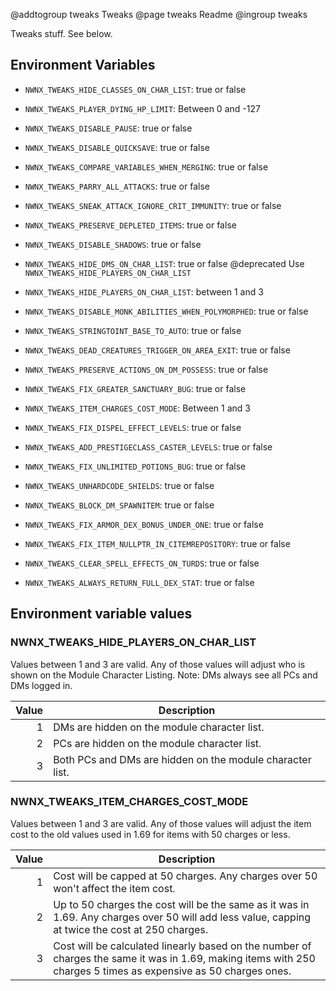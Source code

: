 @addtogroup tweaks Tweaks
@page tweaks Readme
@ingroup tweaks 

Tweaks stuff. See below.

## Environment Variables

* `NWNX_TWEAKS_HIDE_CLASSES_ON_CHAR_LIST`: true or false
* `NWNX_TWEAKS_PLAYER_DYING_HP_LIMIT`: Between 0 and -127
* `NWNX_TWEAKS_DISABLE_PAUSE`: true or false
* `NWNX_TWEAKS_DISABLE_QUICKSAVE`: true or false
* `NWNX_TWEAKS_COMPARE_VARIABLES_WHEN_MERGING`: true or false
* `NWNX_TWEAKS_PARRY_ALL_ATTACKS`: true or false
* `NWNX_TWEAKS_SNEAK_ATTACK_IGNORE_CRIT_IMMUNITY`: true or false
* `NWNX_TWEAKS_PRESERVE_DEPLETED_ITEMS`: true or false
* `NWNX_TWEAKS_DISABLE_SHADOWS`: true or false
* `NWNX_TWEAKS_HIDE_DMS_ON_CHAR_LIST`: true or false 
@deprecated Use `NWNX_TWEAKS_HIDE_PLAYERS_ON_CHAR_LIST`

* `NWNX_TWEAKS_HIDE_PLAYERS_ON_CHAR_LIST`: between 1 and 3
* `NWNX_TWEAKS_DISABLE_MONK_ABILITIES_WHEN_POLYMORPHED`: true or false
* `NWNX_TWEAKS_STRINGTOINT_BASE_TO_AUTO`: true or false
* `NWNX_TWEAKS_DEAD_CREATURES_TRIGGER_ON_AREA_EXIT`: true or false
* `NWNX_TWEAKS_PRESERVE_ACTIONS_ON_DM_POSSESS`: true or false
* `NWNX_TWEAKS_FIX_GREATER_SANCTUARY_BUG`: true or false
* `NWNX_TWEAKS_ITEM_CHARGES_COST_MODE`: Between 1 and 3
* `NWNX_TWEAKS_FIX_DISPEL_EFFECT_LEVELS`: true or false
* `NWNX_TWEAKS_ADD_PRESTIGECLASS_CASTER_LEVELS`: true or false
* `NWNX_TWEAKS_FIX_UNLIMITED_POTIONS_BUG`: true or false
* `NWNX_TWEAKS_UNHARDCODE_SHIELDS`: true or false
* `NWNX_TWEAKS_BLOCK_DM_SPAWNITEM`: true or false
* `NWNX_TWEAKS_FIX_ARMOR_DEX_BONUS_UNDER_ONE`: true or false
* `NWNX_TWEAKS_FIX_ITEM_NULLPTR_IN_CITEMREPOSITORY`: true or false
* `NWNX_TWEAKS_CLEAR_SPELL_EFFECTS_ON_TURDS`: true or false
* `NWNX_TWEAKS_ALWAYS_RETURN_FULL_DEX_STAT`: true or false

## Environment variable values

### NWNX_TWEAKS_HIDE_PLAYERS_ON_CHAR_LIST
Values between 1 and 3 are valid. Any of those values will adjust who is shown on the Module Character Listing. Note: DMs always see all PCs and DMs logged in.

| Value | Description |
|---:|----|
| 1 | DMs are hidden on the module character list. |
| 2 | PCs are hidden on the module character list. |
| 3 | Both PCs and DMs are hidden on the module character list. |

### NWNX_TWEAKS_ITEM_CHARGES_COST_MODE
Values between 1 and 3 are valid. Any of those values will adjust the item cost to the old values used in 1.69 for items with 50 charges or less.

| Value | Description |
|---:|----|
| 1 | Cost will be capped at 50 charges. Any charges over 50 won't affect the item cost. |
| 2 | Up to 50 charges the cost will be the same as it was in 1.69. Any charges over 50 will add less value, capping at twice the cost at 250 charges. |
| 3 | Cost will be calculated linearly based on the number of charges the same it was in 1.69, making items with 250 charges 5 times as expensive as 50 charges ones. |

